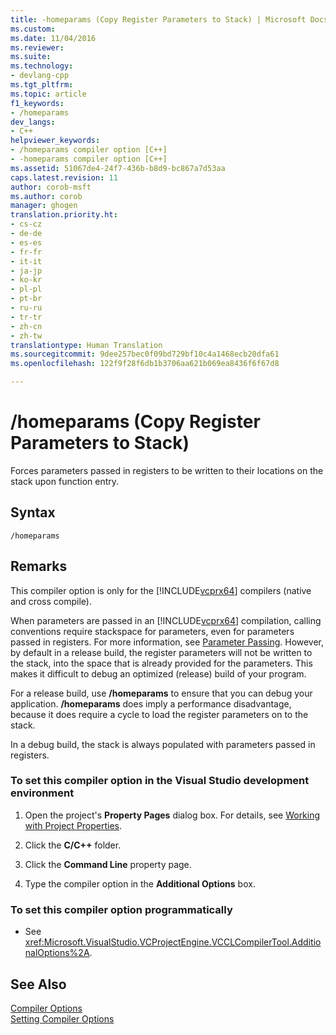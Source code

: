 ```yaml
---
title: -homeparams (Copy Register Parameters to Stack) | Microsoft Docs
ms.custom: 
ms.date: 11/04/2016
ms.reviewer: 
ms.suite: 
ms.technology:
- devlang-cpp
ms.tgt_pltfrm: 
ms.topic: article
f1_keywords:
- /homeparams
dev_langs:
- C++
helpviewer_keywords:
- /homeparams compiler option [C++]
- -homeparams compiler option [C++]
ms.assetid: 51067de4-24f7-436b-b8d9-bc867a7d53aa
caps.latest.revision: 11
author: corob-msft
ms.author: corob
manager: ghogen
translation.priority.ht:
- cs-cz
- de-de
- es-es
- fr-fr
- it-it
- ja-jp
- ko-kr
- pl-pl
- pt-br
- ru-ru
- tr-tr
- zh-cn
- zh-tw
translationtype: Human Translation
ms.sourcegitcommit: 9dee257bec0f09bd729bf10c4a1468ecb20dfa61
ms.openlocfilehash: 122f9f28f6db1b3706aa621b069ea8436f6f67d8

---
```

# /homeparams (Copy Register Parameters to Stack)
Forces parameters passed in registers to be written to their locations on the stack upon function entry.  
  
## Syntax  
  
```  
/homeparams  
```  
  
## Remarks  
 This compiler option is only for the [!INCLUDE[vcprx64](../../assembler/inline/includes/vcprx64_md.md)] compilers (native and cross compile).  
  
 When parameters are passed in an [!INCLUDE[vcprx64](../../assembler/inline/includes/vcprx64_md.md)] compilation, calling conventions require stackspace for parameters, even for parameters passed in registers. For more information, see [Parameter Passing](../../build/parameter-passing.md). However, by default in a release build, the register parameters will not be written to the stack, into the space that is already provided for the parameters. This makes it difficult to debug an optimized (release) build of your program.  
  
 For a release build, use **/homeparams** to ensure that you can debug your application. **/homeparams** does imply a performance disadvantage, because it does require a cycle to load the register parameters on to the stack.  
  
 In a debug build, the stack is always populated with parameters passed in registers.  
  
### To set this compiler option in the Visual Studio development environment  
  
1.  Open the project's **Property Pages** dialog box. For details, see [Working with Project Properties](../../ide/working-with-project-properties.md).  
  
2.  Click the **C/C++** folder.  
  
3.  Click the **Command Line** property page.  
  
4.  Type the compiler option in the **Additional Options** box.  
  
### To set this compiler option programmatically  
  
-   See <xref:Microsoft.VisualStudio.VCProjectEngine.VCCLCompilerTool.AdditionalOptions%2A>.  
  
## See Also  
 [Compiler Options](../../build/reference/compiler-options.md)   
 [Setting Compiler Options](../../build/reference/setting-compiler-options.md)


<!--HONumber=Jan17_HO1-->


